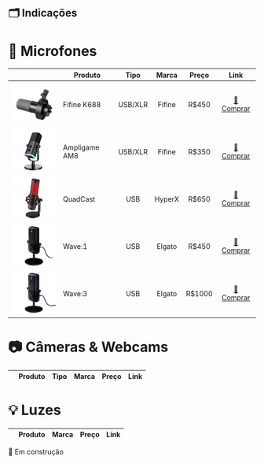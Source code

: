 ## 🗂️ Indicações

# 🎤 Microfones
||Produto|Tipo|Marca|Preço|Link|
|--|--|:--:|:--:|:--:|:--:|
|![Fifine K688](/assets/indicacoes/microfone-1.png)|Fifine K688|USB/XLR|Fifine|R$450|[🛒 Comprar](https://pt.aliexpress.com/item/1005004645807194.html)|
|![Ampligame AM8](/assets/indicacoes/microfone-2.png)|Ampligame AM8|USB/XLR|Fifine|R$350|[🛒 Comprar](https://pt.aliexpress.com/item/1005004828097942.html)|
|![HyperX QuadCast](/assets/indicacoes/microfone-3.png)|QuadCast|USB|HyperX|R$650|[🛒 Comprar](https://www.kabum.com.br/produto/101288/microfone-gamer-hyperx-quadcast-podcast-antivibracao-led-preto-e-vermelho-compativel-com-pc-mac-e-consoles-hx-micqc-bk?gclid=Cj0KCQiA6LyfBhC3ARIsAG4gkF8SBVGkxZToxtLpJQlRQJkLODb9ePKQNrWuh924O-rJHOFlQHzmtt4aApMNEALw_wcB)|
|![Elgato Wave:1](/assets/indicacoes/microfone-4.png)|Wave:1|USB|Elgato|R$450|[🛒 Comprar](https://www.kabum.com.br/produto/130897/microfone-condensador-elgato-wave-1-podcast-usb-solucao-de-mixagem-digital-anticliping-preto-10maa9901)|
|![Elgato Wave:3](/assets/indicacoes/microfone-5.png)|Wave:3|USB|Elgato|R$1000|[🛒 Comprar](https://www.kabum.com.br/produto/130896/microfone-condensador-elgato-wave-3-podcast-usb-solucao-de-mixagem-digital-anticliping-preto-10mab9901)|

# 📷 Câmeras & Webcams
||Produto|Tipo|Marca|Preço|Link|
|--|--|:--:|:--:|:--:|:--:|

# 💡 Luzes
||Produto|Marca|Preço|Link|
|--|:--:|:--:|:--:|:--:|

🚧 Em construção
